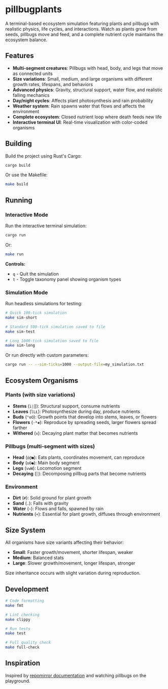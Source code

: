 # pillbugplants

A terminal-based ecosystem simulation featuring plants and pillbugs with realistic physics, life cycles, and interactions. Watch as plants grow from seeds, pillbugs move and feed, and a complete nutrient cycle maintains the ecosystem balance.

## Features

- **Multi-segment creatures**: Pillbugs with head, body, and legs that move as connected units
- **Size variations**: Small, medium, and large organisms with different growth rates, lifespans, and behaviors
- **Advanced physics**: Gravity, structural support, water flow, and realistic falling mechanics
- **Day/night cycles**: Affects plant photosynthesis and rain probability
- **Weather system**: Rain spawns water that flows and affects the environment
- **Complete ecosystem**: Closed nutrient loop where death feeds new life
- **Interactive terminal UI**: Real-time visualization with color-coded organisms

## Building

Build the project using Rust's Cargo:

```bash
cargo build
```

Or use the Makefile:

```bash
make build
```

## Running

### Interactive Mode

Run the interactive terminal simulation:

```bash
cargo run
```

Or:

```bash
make run
```

**Controls:**
- `q` - Quit the simulation
- `t` - Toggle taxonomy panel showing organism types

### Simulation Mode

Run headless simulations for testing:

```bash
# Quick 100-tick simulation
make sim-short

# Standard 500-tick simulation saved to file
make sim-test

# Long 1000-tick simulation saved to file
make sim-long
```

Or run directly with custom parameters:

```bash
cargo run -- --sim-ticks=1000 --output-file=my_simulation.txt
```

## Ecosystem Organisms

### Plants (with size variations)
- **Stems** (`i|║`): Structural support, consume nutrients
- **Leaves** (`lLŁ`): Photosynthesize during day, produce nutrients
- **Buds** (`°oO`): Growth points that develop into stems, leaves, or flowers
- **Flowers** (`·*✱`): Reproduce by spreading seeds, larger flowers spread farther
- **Withered** (`x`): Decaying plant matter that becomes nutrients

### Pillbugs (multi-segment with sizes)
- **Head** (`ó@●`): Eats plants, coordinates movement, can reproduce
- **Body** (`oO●`): Main body segment
- **Legs** (`vwW`): Locomotion segment
- **Decaying** (`░`): Decomposing pillbug parts that become nutrients

### Environment
- **Dirt** (`#`): Solid ground for plant growth
- **Sand** (`.`): Falls with gravity
- **Water** (`~`): Flows and falls, spawned by rain
- **Nutrients** (`+`): Essential for plant growth, diffuses through environment

## Size System

All organisms have size variants affecting their behavior:

- **Small**: Faster growth/movement, shorter lifespan, weaker
- **Medium**: Balanced stats
- **Large**: Slower growth/movement, longer lifespan, stronger

Size inheritance occurs with slight variation during reproduction.

## Development

```bash
# Code formatting
make fmt

# Lint checking
make clippy

# Run tests
make test

# Full quality check
make full-check
```

## Inspiration

Inspired by [repomirror documentation](https://github.com/repomirrorhq/repomirror/blob/main/repomirror.md) and watching pillbugs on the playground.
